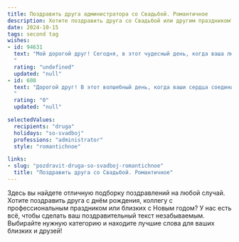 ```yaml
---
title: Поздравить друга администратора со Свадьбой. Романтичное
description: Хотите поздравить друга со Свадьбой или другим праздником? Наш ИИ создаст незабываемое поздравление, а вы обязательно выделитесь среди других.  
date: 2024-10-15
tags: second tag
wishes:
- id: 94631
  text: "Мой дорогой друг! Сегодня, в этот чудесный день, когда ваша любовь сияет ярче всех звёзд, я от всего сердца поздравляю вас с вашей свадьбой!  Пусть ваш семейный очаг всегда будет полон тепла, света и нежности.  Желаю вам бесконечного счастья, взаимной любви,  крепкого здоровья и  долгого пути, полного романтики и радости, который вы будете проходить рука об руку. Пусть ваша жизнь будет похожа на прекрасную сказку, полную волшебства и взаимного понимания.  Счастья вам, мои дорогие!
  "
  rating: "undefined"
  updated: "null"
- id: 608
  text: "Дорогой друг! В этот волшебный день, когда ваши сердца соединились в единый ритм, примите самые искренние и теплые поздравления с днём свадьбы! Пусть ваша совместная жизнь будет наполнена нежностью, как первый рассвет, страстью, как южный закат, и гармонией, подобной слаженной работе всех систем, за которыми ты так виртуозно следишь на работе. Будьте счастливы!
  "
  rating: "0"
  updated: "null"

selectedValues:
  recipients: "druga"
  holidays: "so-svadboj"
  professions: "administrator"
  style: "romantichnoe"

links:
- slug: "pozdravit-druga-so-svadboj-romantichnoe"
  title: "Поздравить друга со Свадьбой. Романтичное"
---
```


Здесь вы найдете отличную подборку поздравлений на любой случай. 
Хотите поздравить друга с днём рождения, коллегу с профессиональным праздником или близких с Новым годом? У нас есть всё, чтобы сделать ваш поздравительный текст незабываемым. Выбирайте нужную категорию и находите лучшие слова для ваших близких и друзей!
